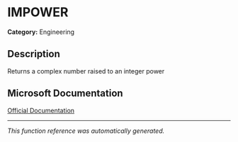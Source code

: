 # IMPOWER

**Category:** Engineering

## Description
Returns a complex number raised to an integer power

## Microsoft Documentation
[Official Documentation](https://support.microsoft.com//en-us/office/impower-function-210fd2f5-f8ff-4c6a-9d60-30e34fbdef39)

---
*This function reference was automatically generated.*
